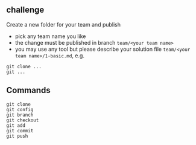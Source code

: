 ## challenge

Create a new folder for your team and publish

- pick any team name you like
- the change must be published in branch `team/<your team name>`
- you may use any tool but please describe your solution file `team/<your team name>/1-basic.md`, e.g.

```
git clone ...
git ...
```

## Commands

```
git clone
git config
git branch
git checkout
git add
git commit
git push
```
